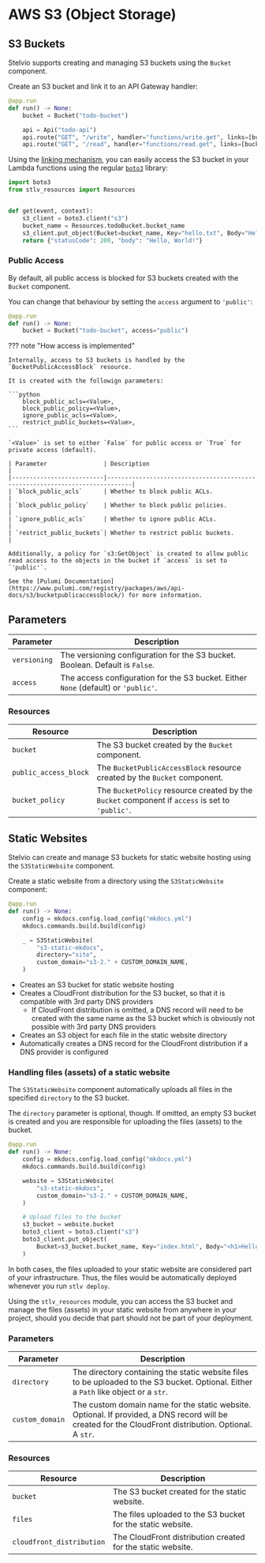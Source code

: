 # AWS S3 (Object Storage)

## S3 Buckets

Stelvio supports creating and managing S3 buckets using the `Bucket` component.

Create an S3 bucket and link it to an API Gateway handler:

```python
@app.run
def run() -> None:
    bucket = Bucket("todo-bucket")

    api = Api("todo-api")
    api.route("GET", "/write", handler="functions/write.get", links=[bucket])
    api.route("GET", "/read", handler="functions/read.get", links=[bucket])
```

Using the [linking mechanism](/guides/linking), you can easily access the S3 bucket in your Lambda functions using the regular [`boto3`](https://boto3.amazonaws.com/) library:

```python
import boto3
from stlv_resources import Resources


def get(event, context):
    s3_client = boto3.client("s3")
    bucket_name = Resources.todoBucket.bucket_name
    s3_client.put_object(Bucket=bucket_name, Key="hello.txt", Body="Hello, World!")
    return {"statusCode": 200, "body": "Hello, World!"}
```

### Public Access

By default, all public access is blocked for S3 buckets created with the `Bucket` component.

You can change that behaviour by setting the `access` argument to `'public'`:

```python
@app.run
def run() -> None:
    bucket = Bucket("todo-bucket", access="public")
```

??? note "How access is implemented"

    Internally, access to S3 buckets is handled by the `BucketPublicAccessBlock` resource.

    It is created with the followign parameters:

    ```python
        block_public_acls=<Value>,
        block_public_policy=<Value>,
        ignore_public_acls=<Value>,
        restrict_public_buckets=<Value>,
    ```

    `<Value>` is set to either `False` for public access or `True` for private access (default).

    | Parameter                | Description                                                                 |
    |--------------------------|-----------------------------------------------------------------------------|
    | `block_public_acls`      | Whether to block public ACLs.                                               |
    | `block_public_policy`    | Whether to block public policies.                                           |
    | `ignore_public_acls`     | Whether to ignore public ACLs.                                              |
    | `restrict_public_buckets`| Whether to restrict public buckets.                                         |

    Additionally, a policy for `s3:GetObject` is created to allow public read access to the objects in the bucket if `access` is set to `'public'`.

    See the [Pulumi Documentation](https://www.pulumi.com/registry/packages/aws/api-docs/s3/bucketpublicaccessblock/) for more information.

## Parameters

| Parameter    | Description                                                                        |
| ------------ | ---------------------------------------------------------------------------------- |
| `versioning` | The versioning configuration for the S3 bucket. Boolean. Default is `False`.       |
| `access`     | The access configuration for the S3 bucket. Either `None` (default) or `'public'`. |

### Resources

| Resource              | Description                                                                                     |
| --------------------- | ----------------------------------------------------------------------------------------------- |
| `bucket`              | The S3 bucket created by the `Bucket` component.                                                |
| `public_access_block` | The `BucketPublicAccessBlock` resource created by the `Bucket` component.                       |
| `bucket_policy`       | The `BucketPolicy` resource created by the `Bucket` component if `access` is set to `'public'`. |

## Static Websites

Stelvio can create and manage S3 buckets for static website hosting using the `S3StaticWebsite` component.

Create a static website from a directory using the `S3StaticWebsite` component:

```python
@app.run
def run() -> None:
    config = mkdocs.config.load_config("mkdocs.yml")
    mkdocs.commands.build.build(config)

    _ = S3StaticWebsite(
        "s3-static-mkdocs",
        directory="site",
        custom_domain="s3-2." + CUSTOM_DOMAIN_NAME,
    )
```

- Creates an S3 bucket for static website hosting
- Creates a CloudFront distribution for the S3 bucket, so that it is compatible with 3rd party DNS providers
  - If CloudFront distribution is omitted, a DNS record will need to be created with the same name as the S3 bucket which is obviously not possible with 3rd party DNS providers
- Creates an S3 object for each file in the static website directory
- Automatically creates a DNS record for the CloudFront distribution if a DNS provider is configured

### Handling files (assets) of a static website

The `S3StaticWebsite` component automatically uploads all files in the specified `directory` to the S3 bucket.

The `directory` parameter is optional, though. If omitted, an empty S3 bucket is created and you are responsible for uploading the files (assets) to the bucket.

```python
@app.run
def run() -> None:
    config = mkdocs.config.load_config("mkdocs.yml")
    mkdocs.commands.build.build(config)

    website = S3StaticWebsite(
        "s3-static-mkdocs",
        custom_domain="s3-2." + CUSTOM_DOMAIN_NAME,
    )

    # Upload files to the bucket
    s3_bucket = website.bucket
    boto3_client = boto3.client("s3")
    boto3_client.put_object(
        Bucket=s3_bucket.bucket_name, Key="index.html", Body="<h1>Hello, World!</h1>"
    )
```

In both cases, the files uploaded to your static website are considered part of your infrastructure. Thus, the files would be automatically deployed whenever you run `stlv deploy`.

Using the `stlv_resources` module, you can access the S3 bucket and manage the files (assets) in your static website from anywhere in your project, should you decide that part should not be part of your deployment.

### Parameters

| Parameter       | Description                                                                                                                                            |
| --------------- | ------------------------------------------------------------------------------------------------------------------------------------------------------ |
| `directory`     | The directory containing the static website files to be uploaded to the S3 bucket. Optional. Either a `Path` like object or a `str`.                   |
| `custom_domain` | The custom domain name for the static website. Optional. If provided, a DNS record will be created for the CloudFront distribution. Optional. A `str`. |

### Resources

| Resource                  | Description                                                 |
| ------------------------- | ----------------------------------------------------------- |
| `bucket`                  | The S3 bucket created for the static website.               |
| `files`                   | The files uploaded to the S3 bucket for the static website. |
| `cloudfront_distribution` | The CloudFront distribution created for the static website. |
